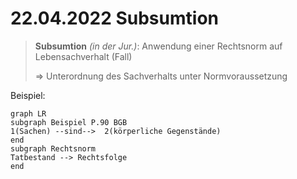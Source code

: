 # 22.04.2022 Subsumtion

> **Subsumtion** *(in der Jur.)*: Anwendung einer Rechtsnorm auf Lebensachverhalt (Fall)
>
> => Unterordnung des Sachverhalts unter Normvoraussetzung

Beispiel:

```mermaid
graph LR
subgraph Beispiel P.90 BGB
1(Sachen) --sind-->  2(körperliche Gegenstände)
end
subgraph Rechtsnorm
Tatbestand --> Rechtsfolge
end
```

